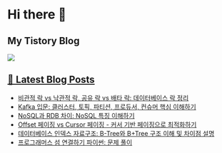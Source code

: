 # Hi there 👋

## My Tistory Blog

<p>
    <a href="https://kylo8.tistory.com"><img src="https://img.shields.io/badge/Tistory-000000?style=flat-square&logo=Tistory&logoColor=white"/>
</p>

## 📕 Latest Blog Posts

<ul><li><a href='https://kylo8.tistory.com/entry/%EB%B9%84%EA%B4%80%EC%A0%81-%EB%9D%BD-vs-%EB%82%99%EA%B4%80%EC%A0%81-%EB%9D%BD-%EA%B3%B5%EC%9C%A0-%EB%9D%BD-vs-%EB%B0%B0%ED%83%80-%EB%9D%BD-%EB%8D%B0%EC%9D%B4%ED%84%B0%EB%B2%A0%EC%9D%B4%EC%8A%A4-%EB%9D%BD-%EC%A0%95%EB%A6%AC' target='_blank'>비관적 락 vs 낙관적 락, 공유 락 vs 배타 락: 데이터베이스 락 정리</a></li><li><a href='https://kylo8.tistory.com/entry/Kafka-%EC%9E%85%EB%AC%B8-%ED%81%B4%EB%9F%AC%EC%8A%A4%ED%84%B0-%ED%86%A0%ED%94%BD-%ED%8C%8C%ED%8B%B0%EC%85%98-%ED%94%84%EB%A1%9C%EB%93%80%EC%84%9C-%EC%BB%A8%EC%8A%88%EB%A8%B8-%ED%95%B5%EC%8B%AC-%EC%9D%B4%ED%95%B4%ED%95%98%EA%B8%B0' target='_blank'>Kafka 입문: 클러스터, 토픽, 파티션, 프로듀서, 컨슈머 핵심 이해하기</a></li><li><a href='https://kylo8.tistory.com/entry/NoSQL%EA%B3%BC-RDB-%EC%B0%A8%EC%9D%B4-NoSQL-%ED%8A%B9%EC%A7%95-%EC%9D%B4%ED%95%B4%ED%95%98%EA%B8%B0' target='_blank'>NoSQL과 RDB 차이: NoSQL 특징 이해하기</a></li><li><a href='https://kylo8.tistory.com/entry/Offset-%ED%8E%98%EC%9D%B4%EC%A7%95-vs-Cursor-%ED%8E%98%EC%9D%B4%EC%A7%95-%EC%BB%A4%EC%84%9C-%EA%B8%B0%EB%B0%98-%ED%8E%98%EC%9D%B4%EC%A7%95%EC%9C%BC%EB%A1%9C-%EC%B5%9C%EC%A0%81%ED%99%94%ED%95%98%EA%B8%B0' target='_blank'>Offset 페이징 vs Cursor 페이징 - 커서 기반 페이징으로 최적화하기</a></li><li><a href='https://kylo8.tistory.com/entry/%EB%8D%B0%EC%9D%B4%ED%84%B0%EB%B2%A0%EC%9D%B4%EC%8A%A4-%EC%9D%B8%EB%8D%B1%EC%8A%A4-%EC%9E%90%EB%A3%8C%EA%B5%AC%EC%A1%B0-B-Tree%EC%99%80-BTree-%EA%B5%AC%EC%A1%B0-%EC%9D%B4%ED%95%B4-%EB%B0%8F-%EC%B0%A8%EC%9D%B4%EC%A0%90-%EC%84%A4%EB%AA%85' target='_blank'>데이터베이스 인덱스 자료구조: B-Tree와 B+Tree 구조 이해 및 차이점 설명</a></li><li><a href='https://kylo8.tistory.com/entry/%ED%94%84%EB%A1%9C%EA%B7%B8%EB%9E%98%EB%A8%B8%EC%8A%A4-%EC%84%AC-%EC%97%B0%EA%B2%B0%ED%95%98%EA%B8%B0-%ED%8C%8C%EC%9D%B4%EC%8D%AC-%EB%AC%B8%EC%A0%9C-%ED%92%80%EC%9D%B4' target='_blank'>프로그래머스 섬 연결하기 파이썬: 문제 풀이</a></li></ul>